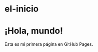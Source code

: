 # el-inicio
<!DOCTYPE html>
<html lang="es">
<head>
    <meta charset="UTF-8">
    <meta name="viewport" content="width=device-width, initial-scale=1.0">
    <title>Mi Página</title>
</head>
<body>
    <h1>¡Hola, mundo!</h1>
    <p>Esta es mi primera página en GitHub Pages.</p>
</body>
</html>
